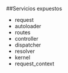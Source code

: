 ##Servicios expuestos

* request
* autoloader
* routes
* controller
* dispatcher
* resolver
* kernel
* request_context
